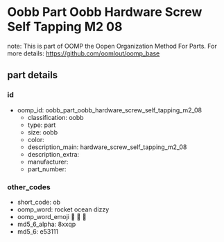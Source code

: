 # Oobb Part Oobb Hardware Screw Self Tapping M2 08  

note: This is part of OOMP the Oopen Organization Method For Parts. For more details: https://github.com/oomlout/oomp_base

##  part details





### id
* oomp_id: oobb_part_oobb_hardware_screw_self_tapping_m2_08
  * classification: oobb
  * type: part
  * size: oobb
  * color: 
  * description_main: hardware_screw_self_tapping_m2_08
  * description_extra: 
  * manufacturer: 
  * part_number: 

### other_codes
* short_code: ob
* oomp_word: rocket ocean dizzy
* oomp_word_emoji :rocket: :ocean: :dizzy:
* md5_6_alpha: 8xxqp
* md5_6: e53111